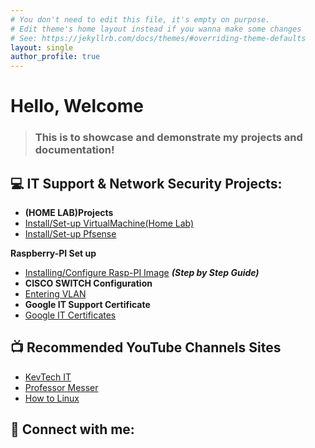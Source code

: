 ```yaml
---
# You don't need to edit this file, it's empty on purpose.
# Edit theme's home layout instead if you wanna make some changes
# See: https://jekyllrb.com/docs/themes/#overriding-theme-defaults
layout: single
author_profile: true
---
```


<h1>Hello, Welcome <br/></h1>

 ><h3>This is to showcase and demonstrate my projects and documentation!   </h3>

<h2>💻 IT Support & Network Security Projects:</h2>

  - <b>(HOME LAB)Projects</b>
  - [Install/Set-up VirtualMachine(Home Lab)](https://github.com/Njen4tech/VMware-Set-up)
  - [Install/Set-up Pfsense](https://github.com/Njen4tech/Pfsense-Firewall-Configuration)

 <b>Raspberry-PI Set up</b>
- [Installing/Configure Rasp-PI Image](https://njen4tech.blogspot.com/) <b><i>(Step by Step Guide)</i></b>
- <b>CISCO SWITCH Configuration</b>
- [Entering VLAN ](-)
- <b>Google IT Support Certificate</b>
- [Google IT Certificates](https://www.coursera.org/account/accomplishments/specialization/8XYGHPCPMLWB)

<h2>📺 Recommended YouTube Channels Sites  
</h2>

- [KevTech IT](https://www.youtube.com/c/KevtechITSupport)
- [Professor Messer](https://www.professormesser.com/)
- [How to Linux](https://www.youtube.com/@LearnLinuxTV)

<h2> 🔎 Connect with me:</h2>
